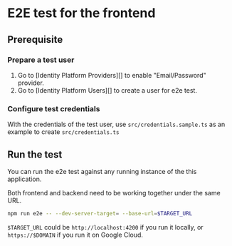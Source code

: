 
# E2E test for the frontend

## Prerequisite

### Prepare a test user

1. Go to [Identity Platform Providers][] to enable "Email/Password" provider.
1. Go to [Identity Platform Users][] to create a user for e2e test.

### Configure test credentials

With the credentials of the test user, use `src/credentials.sample.ts` as an
example to create `src/credentials.ts`

## Run the test

You can run the e2e test against any running instance of the this application.

Both frontend and backend need to be working together under the same URL.

```bash
npm run e2e -- --dev-server-target= --base-url=$TARGET_URL
```

`$TARGET_URL` could be `http://localhost:4200` if you run it locally,
or `https://$DOMAIN` if you run it on Google Cloud.
